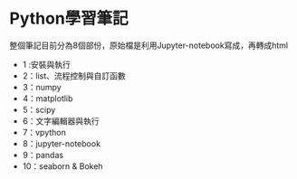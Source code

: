 # Python學習筆記

整個筆記目前分為8個部份，原始檔是利用Jupyter-notebook寫成，再轉成html

- 1 :安裝與執行
- 2：list、流程控制與自訂函數
- 3：numpy
- 4：matplotlib
- 5：scipy
- 6：文字編輯器與執行
- 7：vpython
- 8：jupyter-notebook
- 9：pandas
- 10：seaborn & Bokeh
